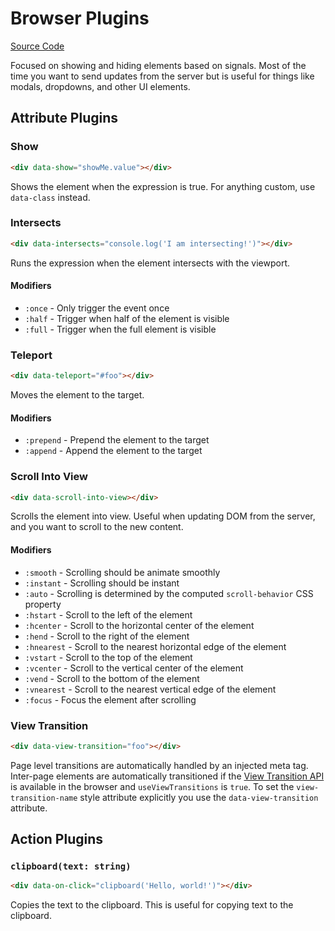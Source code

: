 # Browser Plugins

[Source Code](https://github.com/starfederation/datastar/blob/main/packages/library/src/lib/plugins/official/browser)

Focused on showing and hiding elements based on signals. Most of the time you want to send updates from the server but is useful for things like modals, dropdowns, and other UI elements.

## Attribute Plugins

### Show

```html
<div data-show="showMe.value"></div>
```

Shows the element when the expression is true. For anything custom, use `data-class` instead.

### Intersects

```html
<div data-intersects="console.log('I am intersecting!')"></div>
```

Runs the expression when the element intersects with the viewport.

#### Modifiers

- `:once` - Only trigger the event once
- `:half` - Trigger when half of the element is visible
- `:full` - Trigger when the full element is visible

### Teleport

```html
<div data-teleport="#foo"></div>
```

Moves the element to the target.

#### Modifiers

- `:prepend` - Prepend the element to the target
- `:append` - Append the element to the target

### Scroll Into View

```html
<div data-scroll-into-view></div>
```

Scrolls the element into view. Useful when updating DOM from the server, and you want to scroll to the new content.

#### Modifiers

- `:smooth` - Scrolling should be animate smoothly
- `:instant` - Scrolling should be instant
- `:auto` - Scrolling is determined by the computed `scroll-behavior` CSS property
- `:hstart` - Scroll to the left of the element
- `:hcenter` - Scroll to the horizontal center of the element
- `:hend` - Scroll to the right of the element
- `:hnearest` - Scroll to the nearest horizontal edge of the element
- `:vstart` - Scroll to the top of the element
- `:vcenter` - Scroll to the vertical center of the element
- `:vend` - Scroll to the bottom of the element
- `:vnearest` - Scroll to the nearest vertical edge of the element
- `:focus` - Focus the element after scrolling

### View Transition

```html
<div data-view-transition="foo"></div>
```

Page level transitions are automatically handled by an injected meta tag. Inter-page elements are automatically transitioned if the [View Transition API](https://developer.mozilla.org/en-US/docs/Web/API/View_Transitions_API) is available in the browser and `useViewTransitions` is `true`. To set the `view-transition-name` style attribute explicitly you use the `data-view-transition` attribute.

## Action Plugins

### `clipboard(text: string)`

```html
<div data-on-click="clipboard('Hello, world!')"></div>
```

Copies the text to the clipboard. This is useful for copying text to the clipboard.
